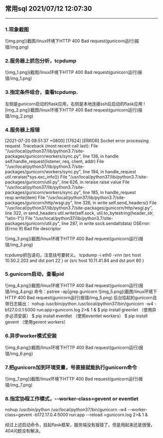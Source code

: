 ## 常用sql  2021/07/12 12:07:30 
---
### 1.现象截图
![img.png](截图/linux环境下HTTP 400 Bad request(gunicorn运行)报错/img.png)

### 2.服务器上抓包分析，tcpdump
![img_1.png](截图/linux环境下HTTP 400 Bad request(gunicorn运行)报错/img_1.png)

### 3.指定条件组合，查看tcpdump.
左侧是gunicorn启动的flask应用，右侧是本地连接ssh后启动的flask应用
![img_2.png](截图/linux环境下HTTP 400 Bad request(gunicorn运行)报错/img_2.png)

### 4.服务器上报错
[2021-07-20 08:51:37 +0800] [17624] [ERROR] Socket error processing request.
Traceback (most recent call last):
  File "/usr/local/python37/lib/python3.7/site-packages/gunicorn/workers/sync.py", line 136, in handle
    self.handle_request(listener, req, client, addr)
  File "/usr/local/python37/lib/python3.7/site-packages/gunicorn/workers/sync.py", line 194, in handle_request
    util.reraise(*sys.exc_info())
  File "/usr/local/python37/lib/python3.7/site-packages/gunicorn/util.py", line 626, in reraise
    raise value
  File "/usr/local/python37/lib/python3.7/site-packages/gunicorn/workers/sync.py", line 185, in handle_request
    resp.write(item)
  File "/usr/local/python37/lib/python3.7/site-packages/gunicorn/http/wsgi.py", line 326, in write
    self.send_headers()
  File "/usr/local/python37/lib/python3.7/site-packages/gunicorn/http/wsgi.py", line 322, in send_headers
    util.write(self.sock, util.to_bytestring(header_str, "latin-1"))
  File "/usr/local/python37/lib/python3.7/site-packages/gunicorn/util.py", line 287, in write
    sock.sendall(data)
OSError: [Errno 9] Bad file descriptor

![img_3.png](截图/linux环境下HTTP 400 Bad request(gunicorn运行)报错/img_3.png)

tcpdump抓包语句，注意括号要转义。
tcpdump -i eth0 -vnn \(src host 10.50.2.202 and dst port 22 \) or \(src host 10.11.41.84 and dst port 80 \)

### 5.gunicorn启动，查看pid
![img_4.png](截图/linux环境下HTTP 400 Bad request(gunicorn运行)报错/img_4.png)
命令：pstree -ap|grep gunicorn
![img_5.png](截图/linux环境下HTTP 400 Bad request(gunicorn运行)报错/img_5.png)
后台挂起的gunicorn且带日志输出：
nohup /usr/bin/python /usr/local/python37/bin/gunicorn -w4 -b127.0.0.1:5000 run:app>gunicorn.log 2>& 1 &
$ pip install greenlet （使用异步必须安装）
$ pip install eventlet （使用eventlet workers）
$ pip install gevent   （使用gevent workers）

### 6.异步worker模式安装

![img_6.png](截图/linux环境下HTTP 400 Bad request(gunicorn运行)报错/img_6.png)

### 7.把gunicorn加到环境变量，号直接就能执行gunicorn命令
![img_7.png](截图/linux环境下HTTP 400 Bad request(gunicorn运行)报错/img_7.png)

### 8.指定协程工作模式，--worker-class=gevent or eventlet
nohup /usr/bin/python /usr/local/python37/bin/gunicorn -w4 --worker-class=gevent -b172.17.0.4:5000 run:app --reload >gunicorn.log 2>& 1 &

经过上述启动命令，挂起flask框架，服务端没有报错了。但是用起来还是很慢，404问题没有解决。
